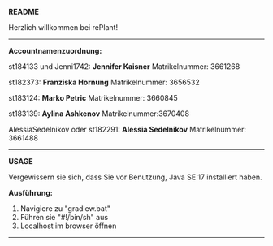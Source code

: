 **********README**********

Herzlich willkommen bei rePlant! 

******************************************************************
**Accountnamenzuordnung:**

st184133 und Jenni1742: **Jennifer Kaisner** 
Matrikelnummer: 3661268

st182373: **Franziska Hornung** 
Matrikelnummer: 3656532

st183124: **Marko Petric**
Matrikelnummer: 3660845

st183139: **Aylina Ashkenov**
Matrikelnummer:3670408

AlessiaSedelnikov oder st182291: **Alessia Sedelnikov**
Matrikelnummer: 3661488

******************************************************************

**********USAGE**********

Vergewissern sie sich, dass Sie vor Benutzung, Java SE 17 installiert haben.

**Ausführung:** 
1. Navigiere zu "gradlew.bat"
2. Führen sie "#!/bin/sh" aus
3. Localhost im browser öffnen 

******************************************************************